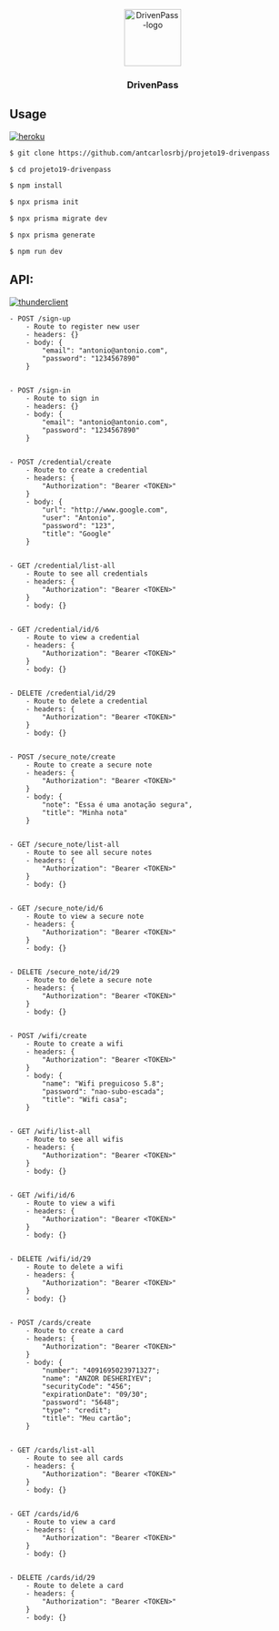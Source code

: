 <p align="center">
  <a href="https://github.com/antcarlosrbj/projeto19-drivenpass">
    <img src="https://notion-emojis.s3-us-west-2.amazonaws.com/prod/svg-twitter/1f512.svg" alt="DrivenPass-logo" width="100" height="100">
  </a>

  <h3 align="center">
    DrivenPass
  </h3>
</p>

## Usage

[![heroku](https://img.shields.io/badge/heroku-000?style=for-the-badge)](https://projeto19-drivenpass-antcrbj.herokuapp.com)

```bash
$ git clone https://github.com/antcarlosrbj/projeto19-drivenpass

$ cd projeto19-drivenpass

$ npm install

$ npx prisma init

$ npx prisma migrate dev

$ npx prisma generate

$ npm run dev
```

## API:

[![thunderclient](https://img.shields.io/badge/thunder_client-000?style=for-the-badge)](https://github.com/antcarlosrbj/projeto19-drivenpass/blob/main/tests-by-thunder-client.json)

```
- POST /sign-up
    - Route to register new user
    - headers: {}
    - body: {
        "email": "antonio@antonio.com",
        "password": "1234567890"
    }


- POST /sign-in
    - Route to sign in
    - headers: {}
    - body: {
        "email": "antonio@antonio.com",
        "password": "1234567890"
    }


- POST /credential/create
    - Route to create a credential
    - headers: {
        "Authorization": "Bearer <TOKEN>"
    }
    - body: {
        "url": "http://www.google.com",
        "user": "Antonio",
        "password": "123",
        "title": "Google"
    }


- GET /credential/list-all
    - Route to see all credentials
    - headers: {
        "Authorization": "Bearer <TOKEN>"
    }
    - body: {}


- GET /credential/id/6
    - Route to view a credential
    - headers: {
        "Authorization": "Bearer <TOKEN>"
    }
    - body: {}
    

- DELETE /credential/id/29
    - Route to delete a credential
    - headers: {
        "Authorization": "Bearer <TOKEN>"
    }
    - body: {}


- POST /secure_note/create
    - Route to create a secure note
    - headers: {
        "Authorization": "Bearer <TOKEN>"
    }
    - body: {
        "note": "Essa é uma anotação segura",
        "title": "Minha nota"
    }


- GET /secure_note/list-all
    - Route to see all secure notes
    - headers: {
        "Authorization": "Bearer <TOKEN>"
    }
    - body: {}


- GET /secure_note/id/6
    - Route to view a secure note
    - headers: {
        "Authorization": "Bearer <TOKEN>"
    }
    - body: {}
    

- DELETE /secure_note/id/29
    - Route to delete a secure note
    - headers: {
        "Authorization": "Bearer <TOKEN>"
    }
    - body: {}


- POST /wifi/create
    - Route to create a wifi
    - headers: {
        "Authorization": "Bearer <TOKEN>"
    }
    - body: {
        "name": "Wifi preguicoso 5.8";
        "password": "nao-subo-escada";
        "title": "Wifi casa";
    }


- GET /wifi/list-all
    - Route to see all wifis
    - headers: {
        "Authorization": "Bearer <TOKEN>"
    }
    - body: {}


- GET /wifi/id/6
    - Route to view a wifi
    - headers: {
        "Authorization": "Bearer <TOKEN>"
    }
    - body: {}
    

- DELETE /wifi/id/29
    - Route to delete a wifi
    - headers: {
        "Authorization": "Bearer <TOKEN>"
    }
    - body: {}


- POST /cards/create
    - Route to create a card
    - headers: {
        "Authorization": "Bearer <TOKEN>"
    }
    - body: {
        "number": "4091695023971327";
        "name": "ANZOR DESHERIYEV";
        "securityCode": "456";
        "expirationDate": "09/30";
        "password": "5648";
        "type": "credit";
        "title": "Meu cartão";
    }


- GET /cards/list-all
    - Route to see all cards
    - headers: {
        "Authorization": "Bearer <TOKEN>"
    }
    - body: {}


- GET /cards/id/6
    - Route to view a card
    - headers: {
        "Authorization": "Bearer <TOKEN>"
    }
    - body: {}
    

- DELETE /cards/id/29
    - Route to delete a card
    - headers: {
        "Authorization": "Bearer <TOKEN>"
    }
    - body: {}

```
